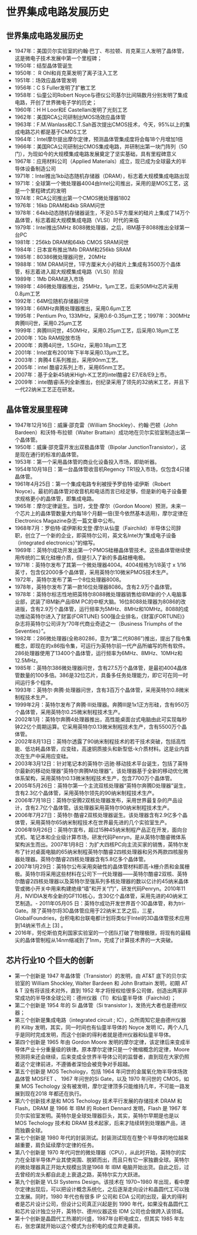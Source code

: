 # 世界集成电路发展历史
## 世界集成电路发展历史
- 1947年：美国贝尔实验室的约翰·巴丁、布拉顿、肖克莱三人发明了晶体管，这是微电子技术发展中第一个里程碑；
- 1950年：结型晶体管诞生
- 1950年： R Ohl和肖克莱发明了离子注入工艺
- 1951年：场效应晶体管发明
- 1956年：C S Fuller发明了扩散工艺
- 1958年：仙童公司Robert Noyce与德仪公司基尔比间隔数月分别发明了集成电路，开创了世界微电子学的历史；
- 1960年：H H Loor和E Castellani发明了光刻工艺
- 1962年：美国RCA公司研制出MOS场效应晶体管
- 1963年：F.M.Wanlass和C.T.Sah首次提出CMOS技术，今天，95%以上的集成电路芯片都是基于CMOS工艺
- 1964年：Intel摩尔提出摩尔定律，预测晶体管集成度将会每18个月增加1倍
- 1966年：美国RCA公司研制出CMOS集成电路，并研制出第一块门阵列（50门），为现如今的大规模集成电路发展奠定了坚实基础，具有里程碑意义
- 1967年：应用材料公司（Applied Materials）成立，现已成为全球最大的半导体设备制造公司
- 1971年：Intel推出1kb动态随机存储器（DRAM），标志着大规模集成电路出现
- 1971年：全球第一个微处理器4004由Intel公司推出，采用的是MOS工艺，这是一个里程碑式的发明
- 1974年：RCA公司推出第一个CMOS微处理器1802
- 1976年：16kb DRAM和4kb SRAM问世
- 1978年：64kb动态随机存储器诞生，不足0.5平方厘米的硅片上集成了14万个晶体管，标志着超大规模集成电路（VLSI）时代的来临
- 1979年：Intel推出5MHz 8088微处理器，之后，IBM基于8088推出全球第一台PC
- 1981年：256kb DRAM和64kb CMOS SRAM问世
- 1984年：日本宣布推出1Mb DRAM和256kb SRAM
- 1985年：80386微处理器问世，20MHz
- 1988年：16M DRAM问世，1平方厘米大小的硅片上集成有3500万个晶体管，标志着进入超大规模集成电路（VLSI）阶段
- 1989年：1Mb DRAM进入市场
- 1989年：486微处理器推出，25MHz，1μm工艺，后来50MHz芯片采用 0.8μm工艺
- 1992年：64M位随机存储器问世
- 1993年：66MHz奔腾处理器推出，采用0.6μm工艺
- 1995年：Pentium Pro, 133MHz，采用0.6-0.35μm工艺；1997年：300MHz奔腾Ⅱ问世，采用0.25μm工艺
- 1999年：奔腾Ⅲ问世，450MHz，采用0.25μm工艺，后采用0.18μm工艺
- 2000年：1Gb RAM投放市场
- 2000年：奔腾4问世，1.5GHz，采用0.18μm工艺
- 2001年：Intel宣布2001年下半年采用0.13μm工艺。
- 2003年：奔腾4 E系列推出，采用90nm工艺。
- 2005年：intel 酷睿2系列上市，采用65nm工艺。
- 2007年：基于全新45纳米High-K工艺的intel酷睿2 E7/E8/E9上市。
- 2009年：intel酷睿i系列全新推出，创纪录采用了领先的32纳米工艺，并且下一代22纳米工艺正在研发。

## 晶体管发展里程碑
- 1947年12月16日：威廉·邵克雷（William Shockley）、约翰·巴顿（John Bardeen）和沃特·布拉顿（Walter Brattain）成功地在贝尔实验室制造出第一个晶体管。
- 1950年：威廉·邵克雷开发出双极晶体管（Bipolar JunctionTransistor），这是现在通行的标准的晶体管。
- 1953年：第一个采用晶体管的商业化设备投入市场，即助听器。
- 1954年10月18日：第一台晶体管收音机Regency TR1投入市场，仅包含4只锗晶体管。
- 1961年4月25日：第一个集成电路专利被授予罗伯特·诺伊斯（Robert Noyce）。最初的晶体管对收音机和电话而言已经足够，但是新的电子设备要求规格更小的晶体管，即集成电路。
- 1965年：摩尔定律诞生。当时，戈登·摩尔（Gordon Moore）预测，未来一个芯片上的晶体管数量大约每18个月翻一倍(至今依然基本适用)，摩尔定律在Electronics Magazine杂志一篇文章中公布。
- 1968年7月：罗伯特·诺伊斯和戈登·摩尔从仙童（Fairchild）半导体公司辞职，创立了一个新的企业，即英特尔公司，英文名Intel为“集成电子设备（integrated electronics）”的缩写。
- 1969年：英特尔成功开发出第一个PMOS硅栅晶体管技术。这些晶体管继续使用传统的二氧化硅栅介质，但是引入了新的多晶硅栅电极。
- 1971年：英特尔发布了其第一个微处理器4004。4004规格为1/8英寸 x 1/16英寸，包含仅2000多个晶体管，采用英特尔10微米PMOS技术生产。
- 1972年，英特尔发布了第一个8位处理器8008。
- 1978年，英特尔发布了第一款16位处理器8086。含有2.9万个晶体管。
- 1978年：英特尔标志性地把英特尔8088微处理器销售给IBM新的个人电脑事业部，武装了IBM新产品IBM PC的中枢大脑。16位8088处理器为8086的改进版，含有2.9万个晶体管，运行频率为5MHz、8MHz和10MHz。8088的成功推动英特尔进入了财富(FORTUNE) 500强企业排名，《财富(FORTUNE)》杂志将英特尔公司评为“70年代商业奇迹之一（Business Triumphs of the Seventies）”。
- 1982年：286微处理器(全称80286，意为“第二代8086”)推出，提出了指令集概念，即现在的x86指令集，可运行为英特尔前一代产品所编写的所有软件。286处理器使用了13400个晶体管，运行频率为6MHz、8MHz、10MHz和12.5MHz。
- 1985年：英特尔386微处理器问世，含有27.5万个晶体管，是最初4004晶体管数量的100多倍。386是32位芯片，具备多任务处理能力，即它可在同一时间运行多个程序。
- 1993年：英特尔·奔腾·处理器问世，含有3百万个晶体管，采用英特尔0.8微米制程技术生产。
- 1999年2月：英特尔发布了奔腾·III处理器。奔腾III是1x1正方形硅，含有950万个晶体管，采用英特尔0.25微米制程技术生产。
- 2002年1月：英特尔奔腾4处理器推出，高性能桌面台式电脑由此可实现每秒钟22亿个周期运算。它采用英特尔0.13微米制程技术生产，含有5500万个晶体管。
- 2002年8月13日：英特尔透露了90纳米制程技术的若干技术突破，包括高性能、低功耗晶体管，应变硅，高速铜质接头和新型低-k介质材料。这是业内首次在生产中采用应变硅。
- 2003年3月12日：针对笔记本的英特尔·迅驰·移动技术平台诞生，包括了英特尔最新的移动处理器“英特尔奔腾M处理器”。该处理器基于全新的移动优化微体系架构，采用英特尔0.13微米制程技术生产，包含7700万个晶体管。
- 2005年5月26日：英特尔第一个主流双核处理器“英特尔奔腾D处理器”诞生，含有2.3亿个晶体管，采用英特尔领先的90纳米制程技术生产。
- 2006年7月18日：英特尔安腾2双核处理器发布，采用世界最复杂的产品设计，含有2.7亿个晶体管。该处理器采用英特尔90纳米制程技术生产。
- 2006年7月27日：英特尔·酷睿2双核处理器诞生。该处理器含有2.9亿多个晶体管，采用英特尔65纳米制程技术在世界最先进的几个实验室生产。
- 2006年9月26日：英特尔宣布，超过15种45纳米制程产品正在开发，面向台式机、笔记本和企业级计算市场，研发代码Penryn，是从英特尔酷睿微体系架构派生而出。2007年1月8日：为扩大四核PC向主流买家的销售，英特尔发布了针对桌面电脑的65纳米制程英特尔酷睿2四核处理器和另外两款四核服务器处理器。英特尔酷睿2四核处理器含有5.8亿多个晶体管。
- 2007年1月29日：英特尔公布采用突破性的晶体管材料即高-k栅介质和金属栅极。英特尔将采用这些材料在公司下一代处理器——英特尔酷睿2双核、英特尔酷睿2四核处理器以及英特尔至强系列多核处理器的数以亿计的45纳米晶体管或微小开关中用来构建绝缘“墙”和开关“门”，研发代码Penryn。2010年11月，NVIDIA发布全新的GF110核心，含30亿个晶体管，采用先进的40纳米工艺制造。- 2011年05月05 日：英特尔成功开发世界首个3D晶体管，称为tri-Gate。除了英特尔将3D晶体管应用于22纳米工艺之后，三星，GlobalFoundries，台积电和台联电都计划将类似于Intel的3D晶体管技术应用到14纳米节点上 [3]  。
- 2016年，劳伦斯伯克利国家实验室的一个团队打破了物理极限，将现有的最精尖的晶体管制程从14nm缩减到了1nm，完成了计算技术界的一大突破。
## 芯片行业10 个巨大的创新
- 第一个创新是 1947 年晶体管（Transistor）的发明，由 AT&T 底下的贝尔实验室的 William Shockley, Walter Bardeen 和 John Brattain 发明，初期 AT & T 没有将该技术对外，直到 1952 年才将授权给很多公司做，创造出两家非常成功的半导体全球公司：德州仪器（TI）和仙童半导体（Fairchild）；
- 第二个创新是 1954 年的 Si 晶体管（Si transistor )，发扬光大者也是德州仪器；
- 第三个创新是集成电路（integrated circuit ; IC），众所周知它是由德州仪器的 Kilby 发明，其实，同一时间也有仙童半导体的 Noyce 发明 IC，两个人几乎是同时完成发明，而这个创新的得利者就是德州仪器和仙童半导体。
- 第四个创新是 1965 年由 Gordon Moore 发明的摩尔定律，该定律后来变成半导体产业十分重量级的铁律。原本摩尔定律只是一个微缩概念的定律，Moore 预测将来还会继续，后来变成全世界半导体公司的监督者，直到现在大家仍照着这个定律前进，不遵循者深怕会被竞争对手超越。
- 第五个创新是 MOS Techology，包括 1964 年问世的金属氧化物半导体场效晶体管 MOSFET 、 1967 年问世的Si Gate，以及 1970 年问世的 CMOS，如果 MOS Techology 没有被发明，摩尔定律顶多只能维持几年，不可能一路发展到现在2018 年都还在执行。
- 第六个创新技术是和 MOS Techology 技术平行发展的存储技术 DRAM 和Flash，DRAM 是 1966 年 IBM 的 Robert Dennard 发明，Flash 是 1967 年贝尔实验室发明。英特尔是全球处理器巨头，其实，英特尔早期是也是以 MOS Techology 技术和 DRAM 技术起家，后来才陆续转到处理器产品，进而独霸全球。 
- 第七个创新是 1980 年代的封装测试。封装测试现在在整个半导体的地位越来越重要，肩负延续摩尔定律的任务。 
- 第八个创新是 1970 年代问世的微处理器（CPU），从此时开始，英特尔的实力在全球半导体产业其使突围、脱颖而出，而且只有它一家独霸全球。英特尔的微处理器真正开始大规模出货是1968 年 IBM 电脑开始出货。自此之后，过去曾经的龙头都自此走上衰退之路，英特尔实力大跃进。
- 第九个创新是 VLSI Systems Design。该技术在 1970~1980 年出现，看中摩尔定律出现后，可以把设计概念系统化，之后逐渐走向设计和晶圆代工可以独立发展。同时，1980 年代也有很多 IP 公司和 EDA 公司的出现，最大的得利者是芯片设计公司，但设计公司真正兴起是到 1990 年代，如果没有晶圆代工和芯片设计独立分开，英特尔、德州仪器这些 IDM 公司也会做跨入该领域。
- 第十个创新是晶圆代工热潮的兴盛，1987年台积电成立，但其实 1985 年左右，张忠谋就开始以这个模式为台积电的成立奔走募资。
 
 
